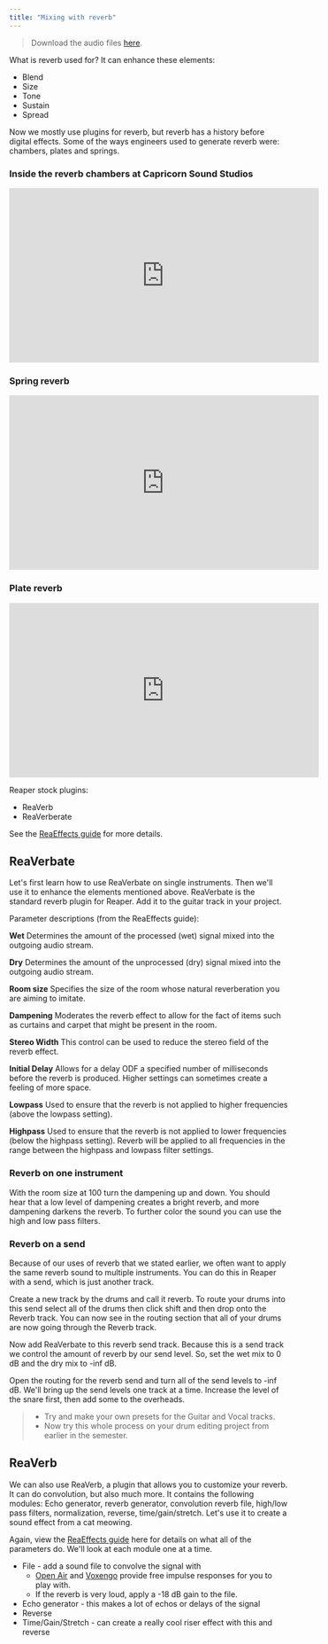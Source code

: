```yaml
---
title: "Mixing with reverb"
---
```


> Download the audio files [here](https://dakotastateuniversity-my.sharepoint.com/:f:/g/personal/tate_carson_dsu_edu/Em4CtTSSKXRDhmr9Iaxn5TIBclFmF2zb6MVO49FjPDsR3A?e=2OBZ5y).

What is reverb used for? It can enhance these elements:

- Blend
- Size
- Tone
- Sustain
- Spread

Now we mostly use plugins for reverb, but reverb has a history before digital effects. Some of the ways engineers used to generate reverb were: chambers, plates and springs.

### Inside the reverb chambers at Capricorn Sound Studios

<iframe width="560" height="315" src="https://www.youtube.com/embed/Am0ELIQcCgQ" title="YouTube video player" frameborder="0" allow="accelerometer; autoplay; clipboard-write; encrypted-media; gyroscope; picture-in-picture" allowfullscreen></iframe>

### Spring reverb

<iframe width="560" height="315" src="https://www.youtube.com/embed/tU7U-U-n4EQ" title="YouTube video player" frameborder="0" allow="accelerometer; autoplay; clipboard-write; encrypted-media; gyroscope; picture-in-picture" allowfullscreen></iframe>

### Plate reverb

<iframe width="560" height="315" src="https://www.youtube.com/embed/Y58nroQ0DMw" title="YouTube video player" frameborder="0" allow="accelerometer; autoplay; clipboard-write; encrypted-media; gyroscope; picture-in-picture" allowfullscreen></iframe>

Reaper stock plugins:

- ReaVerb
- ReaVerberate

See the [ReaEffects guide](https://www.reaper.fm/guides/REAPEREffectsGuide2021.pdf) for more details.

## ReaVerbate

Let's first learn how to use ReaVerbate on single instruments. Then we'll use it to enhance the elements mentioned above. ReaVerbate is the standard reverb plugin for Reaper. Add it to the guitar track in your project.

Parameter descriptions (from the ReaEffects guide):

**Wet**
Determines the amount of the processed (wet) signal mixed into the outgoing audio stream.

**Dry**
Determines the amount of the unprocessed (dry) signal mixed into the outgoing audio stream.

**Room size**
Specifies the size of the room whose natural reverberation you are aiming to imitate.

**Dampening**
Moderates the reverb effect to allow for the fact of items such as curtains and carpet that might be present in the room.

**Stereo Width**
This control can be used to reduce the stereo field of the reverb effect.

**Initial Delay**
Allows for a delay ODF a specified number of milliseconds before the reverb is produced. Higher settings can sometimes create a feeling of more space.

**Lowpass**
Used to ensure that the reverb is not applied to higher frequencies (above the lowpass setting).

**Highpass**
Used to ensure that the reverb is not applied to lower frequencies (below the highpass setting). Reverb will be applied to all frequencies in the range between the highpass and lowpass filter settings.

### Reverb on one instrument

With the room size at 100 turn the dampening up and down. You should hear that a low level of dampening creates a bright reverb, and more dampening darkens the reverb. To further color the sound you can use the high and low pass filters.

### Reverb on a send

Because of our uses of reverb that we stated earlier, we often want to apply the same reverb sound to multiple instruments. You can do this in Reaper with a send, which is just another track.

Create a new track by the drums and call it reverb. To route your drums into this send select all of the drums then click shift and then drop onto the Reverb track. You can now see in the routing section that all of your drums are now going through the Reverb track.

Now add ReaVerbate to this reverb send track. Because this is a send track we control the amount of reverb by our send level. So, set the wet mix to 0 dB and the dry mix to -inf dB.

Open the routing for the reverb send and turn all of the send levels to -inf dB. We'll bring up the send levels one track at a time. Increase the level of the snare first, then add some to the overheads.

> - Try and make your own presets for the Guitar and Vocal tracks.
> - Now try this whole process on your drum editing project from earlier in the semester.

## ReaVerb

We can also use ReaVerb, a plugin that allows you to customize your reverb. It can do convolution, but also much more. It contains the following modules: Echo generator, reverb generator, convolution reverb file, high/low pass filters, normalization, reverse, time/gain/stretch. Let's use it to create a sound effect from a cat meowing.

Again, view the [ReaEffects guide](https://www.reaper.fm/guides/REAPEREffectsGuide2021.pdf) here for details on what all of the parameters do. We'll look at each module one at a time.

- File - add a sound file to convolve the signal with
  - [Open Air](https://www.openair.hosted.york.ac.uk/) and [Voxengo](https://www.voxengo.com/impulses/) provide free impulse responses for you to play with.
  - If the reverb is very loud, apply a -18 dB gain to the file.
- Echo generator - this makes a lot of echos or delays of the signal
- Reverse
- Time/Gain/Stretch - can create a really cool riser effect with this and reverse
